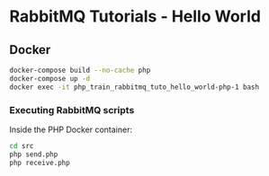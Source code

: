 # RabbitMQ Tutorials - Hello World
## Docker
```bash
docker-compose build --no-cache php
docker-compose up -d
docker exec -it php_train_rabbitmq_tuto_hello_world-php-1 bash
```

### Executing RabbitMQ scripts

Inside the PHP Docker container:

```bash
cd src
php send.php
php receive.php
```
